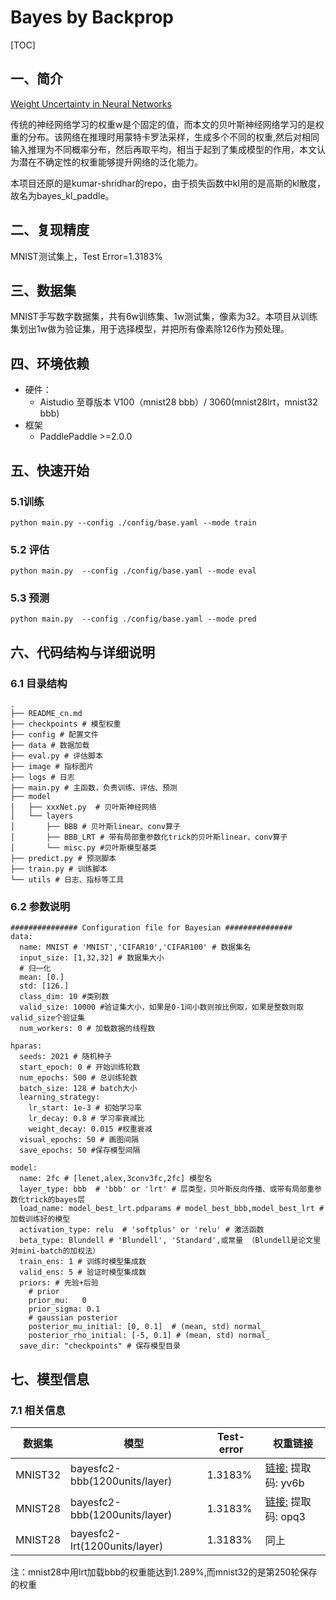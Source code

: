 # Bayes by Backprop    
[TOC]

## 一、简介

[Weight Uncertainty in Neural Networks](https://arxiv.org/pdf/1505.05424.pdf)

  传统的神经网络学习的权重w是个固定的值，而本文的贝叶斯神经网络学习的是权重的分布。该网络在推理时用蒙特卡罗法采样，生成多个不同的权重,然后对相同输入推理为不同概率分布，然后再取平均，相当于起到了集成模型的作用，本文认为潜在不确定性的权重能够提升网络的泛化能力。

​	本项目还原的是kumar-shridhar的repo，由于损失函数中kl用的是高斯的kl散度，故名为bayes_kl_paddle。

## 二、复现精度
 MNIST测试集上，Test Error=1.3183%
## 三、数据集
MNIST手写数字数据集，共有6w训练集、1w测试集，像素为32。本项目从训练集划出1w做为验证集，用于选择模型，并把所有像素除126作为预处理。
## 四、环境依赖
- 硬件：
  - Aistudio 至尊版本 V100（mnist28 bbb）/ 3060(mnist28lrt，mnist32 bbb)
- 框架
  - PaddlePaddle >=2.0.0

## 五、快速开始

### 5.1训练

```
python main.py --config ./config/base.yaml --mode train
```

### 5.2 评估

```
python main.py  --config ./config/base.yaml --mode eval
```

### 5.3 预测

```
python main.py  --config ./config/base.yaml --mode pred
```

## 六、代码结构与详细说明

### 6.1 目录结构

```
.
├── README_cn.md
├── checkpoints # 模型权重
├── config # 配置文件
├── data # 数据加载
├── eval.py # 评估脚本
├── image # 指标图片
├── logs # 日志
├── main.py # 主函数，负责训练、评估、预测
├── model
│   ├── xxxNet.py  # 贝叶斯神经网络
│   └── layers
│       ├── BBB # 贝叶斯linear、conv算子
│       ├── BBB_LRT # 带有局部重参数化trick的贝叶斯linear、conv算子
│       └── misc.py #贝叶斯模型基类
├── predict.py # 预测脚本
├── train.py # 训练脚本
└── utils # 日志、指标等工具

```

### 6.2 参数说明

```
############### Configuration file for Bayesian ###############
data:
  name: MNIST # 'MNIST','CIFAR10','CIFAR100' # 数据集名
  input_size: [1,32,32] # 数据集大小
  # 归一化
  mean: [0.]
  std: [126.]
  class_dim: 10 #类别数
  valid_size: 10000 #验证集大小，如果是0-1间小数则按比例取，如果是整数则取valid_size个验证集
  num_workers: 0 # 加载数据的线程数

hparas:
  seeds: 2021 # 随机种子
  start_epoch: 0 # 开始训练轮数
  num_epochs: 500 # 总训练轮数
  batch_size: 128 # batch大小
  learning_strategy:
    lr_start: 1e-3 # 初始学习率        
    lr_decay: 0.8 # 学习率衰减比
    weight_decay: 0.015 #权重衰减
  visual_epochs: 50 # 画图间隔
  save_epochs: 50 #保存模型间隔

model:
  name: 2fc # [lenet,alex,3conv3fc,2fc] 模型名
  layer_type: bbb  # 'bbb' or 'lrt' # 层类型，贝叶斯反向传播、或带有局部重参数化trick的bayes层
  load_name: model_best_lrt.pdparams # model_best_bbb,model_best_lrt #加载训练好的模型
  activation_type: relu  # 'softplus' or 'relu' # 激活函数
  beta_type: Blundell # 'Blundell', 'Standard',或常量 （Blundell是论文里对mini-batch的加权法）
  train_ens: 1 # 训练时模型集成数
  valid_ens: 5 # 验证时模型集成数
  priors: # 先验+后验
    # prior
    prior_mu:   0
    prior_sigma: 0.1
    # gaussian posterior
    posterior_mu_initial: [0, 0.1]  # (mean, std) normal_
    posterior_rho_initial: [-5, 0.1] # (mean, std) normal_
  save_dir: "checkpoints" # 保存模型目录
```

## 七、模型信息

### 7.1 相关信息

| 数据集 | 模型                          | Test-error | 权重链接                                                     |
| ------ | ----------------------------- | ---------- | ------------------------------------------------------------ |
| MNIST32 | bayesfc2-bbb(1200units/layer) | 1.3183% | [链接:](https://pan.baidu.com/s/1luZ0ndOsPRJ0Xxcoe0F8aw)  提取码: yv6b |
| MNIST28 | bayesfc2-bbb(1200units/layer) | 1.3183% | [链接:](https://pan.baidu.com/s/1z_SIme8HOhrxqctBbJ-S1w)  提取码: opq3 |
| MNIST28 | bayesfc2-lrt(1200units/layer) | 1.3183%     | 同上                                                         |

注：mnist28中用lrt加载bbb的权重能达到1.289%,而mnist32的是第250轮保存的权重

